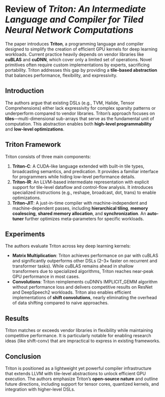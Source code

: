 # Review of *Triton: An Intermediate Language and Compiler for Tiled Neural Network Computations*

The paper introduces **Triton**, a programming language and compiler designed to simplify the creation of efficient GPU kernels for deep learning workloads. Current practice heavily depends on vendor libraries like **cuBLAS** and **cuDNN**, which cover only a limited set of operations. Novel primitives often require custom implementations by experts, sacrificing portability. Triton addresses this gap by providing a **tile-based abstraction** that balances performance, flexibility, and expressivity.

## Introduction
The authors argue that existing DSLs (e.g., TVM, Halide, Tensor Comprehensions) either lack expressivity for complex sparsity patterns or underperform compared to vendor libraries. Triton’s approach focuses on **tiles**—multi-dimensional sub-arrays that serve as the fundamental unit of computation. This abstraction enables both **high-level programmability** and **low-level optimizations**.

## Triton Framework
Triton consists of three main components:

1. **Triton-C**: A CUDA-like language extended with built-in tile types, broadcasting semantics, and predication. It provides a familiar interface for programmers while hiding low-level performance details.  
2. **Triton-IR**: An LLVM-based intermediate representation with explicit support for tile-level dataflow and control-flow analysis. It introduces specialized instructions (e.g., reshape, broadcast, dot, trans) to enable optimizations.  
3. **Triton-JIT**: A just-in-time compiler with machine-independent and machine-dependent passes, including **hierarchical tiling**, **memory coalescing**, **shared memory allocation**, and **synchronization**. An **auto-tuner** further optimizes meta-parameters for specific workloads.

## Experiments
The authors evaluate Triton across key deep learning kernels:

- **Matrix Multiplication**: Triton achieves performance on par with cuBLAS and significantly outperforms other DSLs (2–3× faster on recurrent and transformer tasks). While cuBLAS remains ahead in shallow transformers due to specialized algorithms, Triton reaches near-peak GPU performance in most cases.  
- **Convolutions**: Triton reimplements cuDNN’s IMPLICIT_GEMM algorithm without performance loss and delivers competitive results on ResNet and DeepSpeech2 workloads. Triton also enables efficient implementations of **shift convolutions**, nearly eliminating the overhead of data shifting compared to naive approaches.

## Results
Triton matches or exceeds vendor libraries in flexibility while maintaining competitive performance. It is particularly notable for enabling research ideas (like shift-conv) that are impractical to express in existing frameworks.

## Conclusion
Triton is positioned as a lightweight yet powerful compiler infrastructure that extends LLVM with tile-level abstractions to unlock efficient GPU execution. The authors emphasize Triton’s **open-source nature** and outline future directions, including support for tensor cores, quantized kernels, and integration with higher-level DSLs.
